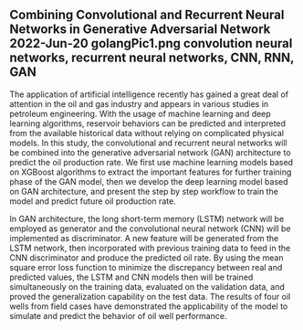 Combining Convolutional and Recurrent Neural Networks in Generative Adversarial Network
2022-Jun-20
golangPic1.png
convolution neural networks, recurrent neural networks, CNN, RNN, GAN
-----

The application of artificial intelligence recently has gained a great deal of attention in the oil and gas industry and appears in various studies in petroleum engineering. With the usage of machine learning and deep learning algorithms, reservoir behaviors can be predicted and interpreted from the available historical data without relying on complicated physical models. In this study, the convolutional and recurrent neural networks will be combined into the generative adversarial network (GAN) architecture to predict the oil production rate. We first use machine learning models based on XGBoost algorithms to extract the important features for further training phase of the GAN model, then we develop the deep learning model based on GAN architecture, and present the step by step workflow to train the model and predict future oil production rate. 

In GAN architecture, the long short-term memory (LSTM) network will be employed as generator and the convolutional neural network (CNN) will be implemented as discriminator. A new feature will be generated from the LSTM network, then incorporated with previous training data to feed in the CNN discriminator and produce the predicted oil rate. By using the mean square error loss function to minimize the discrepancy between real and predicted values, the LSTM and CNN models then will be trained simultaneously on the training data, evaluated on the validation data, and proved the generalization capability on the test data. The results of four oil wells from field cases have demonstrated the applicability of the model to simulate and predict the behavior of oil well performance.
